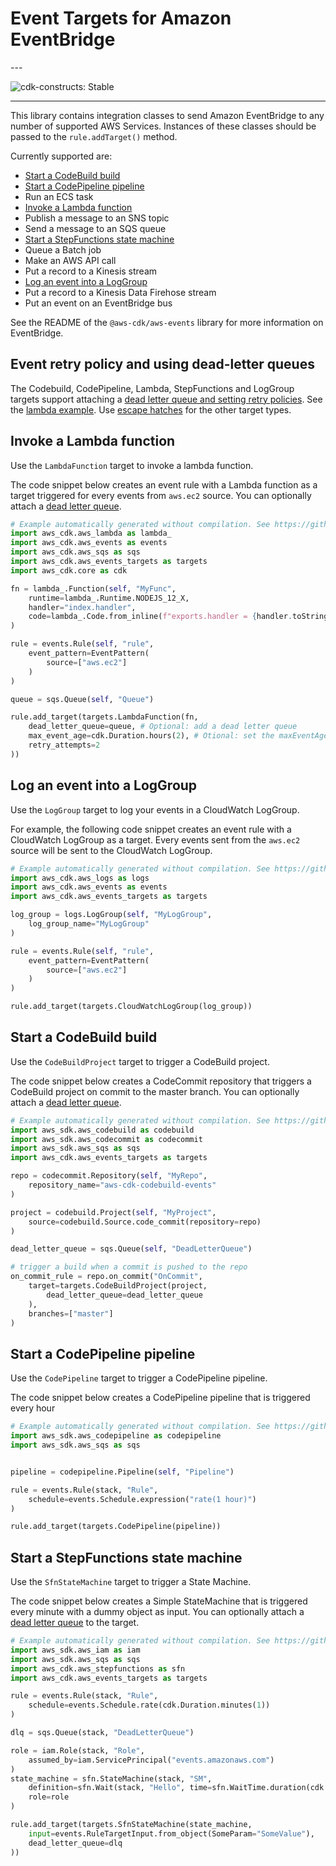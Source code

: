 # Event Targets for Amazon EventBridge

<!--BEGIN STABILITY BANNER-->---


![cdk-constructs: Stable](https://img.shields.io/badge/cdk--constructs-stable-success.svg?style=for-the-badge)

---
<!--END STABILITY BANNER-->

This library contains integration classes to send Amazon EventBridge to any
number of supported AWS Services. Instances of these classes should be passed
to the `rule.addTarget()` method.

Currently supported are:

* [Start a CodeBuild build](#start-a-codebuild-build)
* [Start a CodePipeline pipeline](#start-a-codepipeline-pipeline)
* Run an ECS task
* [Invoke a Lambda function](#invoke-a-lambda-function)
* Publish a message to an SNS topic
* Send a message to an SQS queue
* [Start a StepFunctions state machine](#start-a-stepfunctions-state-machine)
* Queue a Batch job
* Make an AWS API call
* Put a record to a Kinesis stream
* [Log an event into a LogGroup](#log-an-event-into-a-loggroup)
* Put a record to a Kinesis Data Firehose stream
* Put an event on an EventBridge bus

See the README of the `@aws-cdk/aws-events` library for more information on
EventBridge.

## Event retry policy and using dead-letter queues

The Codebuild, CodePipeline, Lambda, StepFunctions and LogGroup targets support attaching a [dead letter queue and setting retry policies](https://docs.aws.amazon.com/eventbridge/latest/userguide/rule-dlq.html). See the [lambda example](#invoke-a-lambda-function).
Use [escape hatches](https://docs.aws.amazon.com/cdk/latest/guide/cfn_layer.html) for the other target types.

## Invoke a Lambda function

Use the `LambdaFunction` target to invoke a lambda function.

The code snippet below creates an event rule with a Lambda function as a target
triggered for every events from `aws.ec2` source. You can optionally attach a
[dead letter queue](https://docs.aws.amazon.com/eventbridge/latest/userguide/rule-dlq.html).

```python
# Example automatically generated without compilation. See https://github.com/aws/jsii/issues/826
import aws_cdk.aws_lambda as lambda_
import aws_cdk.aws_events as events
import aws_cdk.aws_sqs as sqs
import aws_cdk.aws_events_targets as targets
import aws_cdk.core as cdk

fn = lambda_.Function(self, "MyFunc",
    runtime=lambda_.Runtime.NODEJS_12_X,
    handler="index.handler",
    code=lambda_.Code.from_inline(f"exports.handler = {handler.toString()}")
)

rule = events.Rule(self, "rule",
    event_pattern=EventPattern(
        source=["aws.ec2"]
    )
)

queue = sqs.Queue(self, "Queue")

rule.add_target(targets.LambdaFunction(fn,
    dead_letter_queue=queue, # Optional: add a dead letter queue
    max_event_age=cdk.Duration.hours(2), # Otional: set the maxEventAge retry policy
    retry_attempts=2
))
```

## Log an event into a LogGroup

Use the `LogGroup` target to log your events in a CloudWatch LogGroup.

For example, the following code snippet creates an event rule with a CloudWatch LogGroup as a target.
Every events sent from the `aws.ec2` source will be sent to the CloudWatch LogGroup.

```python
# Example automatically generated without compilation. See https://github.com/aws/jsii/issues/826
import aws_cdk.aws_logs as logs
import aws_cdk.aws_events as events
import aws_cdk.aws_events_targets as targets

log_group = logs.LogGroup(self, "MyLogGroup",
    log_group_name="MyLogGroup"
)

rule = events.Rule(self, "rule",
    event_pattern=EventPattern(
        source=["aws.ec2"]
    )
)

rule.add_target(targets.CloudWatchLogGroup(log_group))
```

## Start a CodeBuild build

Use the `CodeBuildProject` target to trigger a CodeBuild project.

The code snippet below creates a CodeCommit repository that triggers a CodeBuild project
on commit to the master branch. You can optionally attach a
[dead letter queue](https://docs.aws.amazon.com/eventbridge/latest/userguide/rule-dlq.html).

```python
# Example automatically generated without compilation. See https://github.com/aws/jsii/issues/826
import aws_sdk.aws_codebuild as codebuild
import aws_sdk.aws_codecommit as codecommit
import aws_sdk.aws_sqs as sqs
import aws_cdk.aws_events_targets as targets

repo = codecommit.Repository(self, "MyRepo",
    repository_name="aws-cdk-codebuild-events"
)

project = codebuild.Project(self, "MyProject",
    source=codebuild.Source.code_commit(repository=repo)
)

dead_letter_queue = sqs.Queue(self, "DeadLetterQueue")

# trigger a build when a commit is pushed to the repo
on_commit_rule = repo.on_commit("OnCommit",
    target=targets.CodeBuildProject(project,
        dead_letter_queue=dead_letter_queue
    ),
    branches=["master"]
)
```

## Start a CodePipeline pipeline

Use the `CodePipeline` target to trigger a CodePipeline pipeline.

The code snippet below creates a CodePipeline pipeline that is triggered every hour

```python
# Example automatically generated without compilation. See https://github.com/aws/jsii/issues/826
import aws_sdk.aws_codepipeline as codepipeline
import aws_sdk.aws_sqs as sqs


pipeline = codepipeline.Pipeline(self, "Pipeline")

rule = events.Rule(stack, "Rule",
    schedule=events.Schedule.expression("rate(1 hour)")
)

rule.add_target(targets.CodePipeline(pipeline))
```

## Start a StepFunctions state machine

Use the `SfnStateMachine` target to trigger a State Machine.

The code snippet below creates a Simple StateMachine that is triggered every minute with a
dummy object as input.
You can optionally attach a
[dead letter queue](https://docs.aws.amazon.com/eventbridge/latest/userguide/rule-dlq.html)
to the target.

```python
# Example automatically generated without compilation. See https://github.com/aws/jsii/issues/826
import aws_sdk.aws_iam as iam
import aws_sdk.aws_sqs as sqs
import aws_cdk.aws_stepfunctions as sfn
import aws_cdk.aws_events_targets as targets

rule = events.Rule(stack, "Rule",
    schedule=events.Schedule.rate(cdk.Duration.minutes(1))
)

dlq = sqs.Queue(stack, "DeadLetterQueue")

role = iam.Role(stack, "Role",
    assumed_by=iam.ServicePrincipal("events.amazonaws.com")
)
state_machine = sfn.StateMachine(stack, "SM",
    definition=sfn.Wait(stack, "Hello", time=sfn.WaitTime.duration(cdk.Duration.seconds(10))),
    role=role
)

rule.add_target(targets.SfnStateMachine(state_machine,
    input=events.RuleTargetInput.from_object(SomeParam="SomeValue"),
    dead_letter_queue=dlq
))
```
